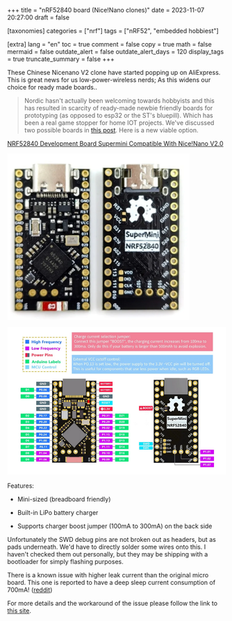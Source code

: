 +++
title = "nRF52840 board (Nice!Nano clones)"
date = 2023-11-07 20:27:00
draft = false

[taxonomies]
categories = ["nrf"]
tags = ["nRF52", "embedded hobbiest"]

[extra]
lang = "en"
toc = true
comment = false
copy = true
math = false
mermaid = false
outdate_alert = false
outdate_alert_days = 120
display_tags = true
truncate_summary = false
+++

These Chinese Nicenano V2 clone have started popping up on AliExpress. This is great news for us low-power-wireless nerds; As this widens our choice for ready made boards..

>Nordic hasn't actually been welcoming towards hobbyists and this has resulted in scarcity of ready-made newbie friendly boards for prototyping (as opposed to esp32 or the ST's bluepill). Which has been a real game stopper for home IOT projects. We've discussed two possible boards in [this post](@/blog/mcu-selection-guide.md). Here is a new viable option.

[NRF52840 Development Board Supermini Compatible With Nice!Nano V2.0](https://aliexpress.com/item/1005006035267231.html)

![Main board pics](/img/nrf_clone_pic.resized.png)

![Board pinouts](/img/nrf_clone_pinout.resized.png)

Features:

- Mini-sized (breadboard friendly)

- Built-in LiPo battery charger

- Supports charger boost jumper (100mA to 300mA) on the back side

Unfortunately the SWD debug pins are not broken out as headers, but as pads underneath. We'd have to directly solder some wires onto this. I haven't checked them out personally, but they may be shipping with a bootloader for simply flashing purposes.

There is a known issue with higher leak current than the original micro board. This one is reported to have a deep sleep current consumption of 700mA! ([reddit](https://redd.it/16q5b2c))

For more details and the workaround of the issue please follow the link to [this site](https://github.com/joric/nrfmicro/wiki/Alternatives#supermini-nrf52840).


